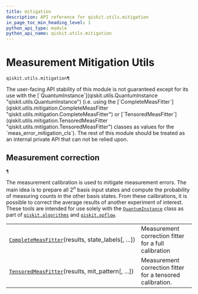 ```yaml
---
title: mitigation
description: API reference for qiskit.utils.mitigation
in_page_toc_min_heading_level: 1
python_api_type: module
python_api_name: qiskit.utils.mitigation
---
```


<span id="module-qiskit.utils.mitigation" />

<span id="qiskit-utils-mitigation" />

# Measurement Mitigation Utils

<span id="module-qiskit.utils.mitigation" />

`qiskit.utils.mitigation¶`

<Admonition title="Warning" type="caution">
  The user-facing API stability of this module is not guaranteed except for its use with the [`QuantumInstance`](qiskit.utils.QuantumInstance "qiskit.utils.QuantumInstance") (i.e. using the [`CompleteMeasFitter`](qiskit.utils.mitigation.CompleteMeasFitter "qiskit.utils.mitigation.CompleteMeasFitter") or [`TensoredMeasFitter`](qiskit.utils.mitigation.TensoredMeasFitter "qiskit.utils.mitigation.TensoredMeasFitter") classes as values for the `meas_error_mitigation_cls`). The rest of this module should be treated as an internal private API that can not be relied upon.
</Admonition>

## Measurement correction

<span id="module-qiskit.utils.mitigation" />

`¶`

The measurement calibration is used to mitigate measurement errors. The main idea is to prepare all $2^n$ basis input states and compute the probability of measuring counts in the other basis states. From these calibrations, it is possible to correct the average results of another experiment of interest. These tools are intended for use solely with the [`QuantumInstance`](qiskit.utils.QuantumInstance "qiskit.utils.QuantumInstance") class as part of [`qiskit.algorithms`](algorithms#module-qiskit.algorithms "qiskit.algorithms") and [`qiskit.opflow`](opflow#module-qiskit.opflow "qiskit.opflow").

|                                                                                                                                                 |                                                           |
| ----------------------------------------------------------------------------------------------------------------------------------------------- | --------------------------------------------------------- |
| [`CompleteMeasFitter`](qiskit.utils.mitigation.CompleteMeasFitter "qiskit.utils.mitigation.CompleteMeasFitter")(results, state\_labels\[, ...]) | Measurement correction fitter for a full calibration      |
| [`TensoredMeasFitter`](qiskit.utils.mitigation.TensoredMeasFitter "qiskit.utils.mitigation.TensoredMeasFitter")(results, mit\_pattern\[, ...])  | Measurement correction fitter for a tensored calibration. |

